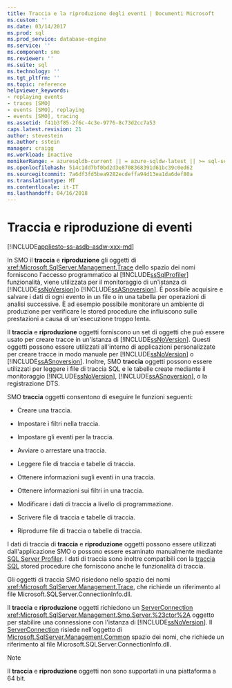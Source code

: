 ```yaml
---
title: Traccia e la riproduzione degli eventi | Documenti Microsoft
ms.custom: ''
ms.date: 03/14/2017
ms.prod: sql
ms.prod_service: database-engine
ms.service: ''
ms.component: smo
ms.reviewer: ''
ms.suite: sql
ms.technology: ''
ms.tgt_pltfrm: ''
ms.topic: reference
helpviewer_keywords:
- replaying events
- traces [SMO]
- events [SMO], replaying
- events [SMO], tracing
ms.assetid: f41b3f85-2f6c-4c3e-9776-8c73d2cc7a53
caps.latest.revision: 21
author: stevestein
ms.author: sstein
manager: craigg
ms.workload: Inactive
monikerRange: = azuresqldb-current || = azure-sqldw-latest || >= sql-server-2016 || = sqlallproducts-allversions
ms.openlocfilehash: 514c1dd7bf0bd2d3e8708368391d61bc39c0ed62
ms.sourcegitcommit: 7a6df3fd5bea9282ecdeffa94d13ea1da6def80a
ms.translationtype: MT
ms.contentlocale: it-IT
ms.lasthandoff: 04/16/2018
---
```

# <a name="tracing-and-replaying-events"></a>Traccia e riproduzione di eventi
[!INCLUDE[appliesto-ss-asdb-asdw-xxx-md](../../../includes/appliesto-ss-asdb-asdw-xxx-md.md)]

  In SMO il **traccia** e **riproduzione** gli oggetti di <xref:Microsoft.SqlServer.Management.Trace> dello spazio dei nomi forniscono l'accesso programmatico al [!INCLUDE[ssSqlProfiler](../../../includes/sssqlprofiler-md.md)] funzionalità, viene utilizzata per il monitoraggio di un'istanza di [!INCLUDE[ssNoVersion](../../../includes/ssnoversion-md.md)]o [!INCLUDE[ssASnoversion](../../../includes/ssasnoversion-md.md)]. È possibile acquisire e salvare i dati di ogni evento in un file o in una tabella per operazioni di analisi successive. È ad esempio possibile monitorare un ambiente di produzione per verificare le stored procedure che influiscono sulle prestazioni a causa di un'esecuzione troppo lenta.  
  
 Il **traccia** e **riproduzione** oggetti forniscono un set di oggetti che può essere usato per creare tracce in un'istanza di [!INCLUDE[ssNoVersion](../../../includes/ssnoversion-md.md)]. Questi oggetti possono essere utilizzati all'interno di applicazioni personalizzate per creare tracce in modo manuale per [!INCLUDE[ssNoVersion](../../../includes/ssnoversion-md.md)] o [!INCLUDE[ssASnoversion](../../../includes/ssasnoversion-md.md)]. Inoltre, SMO **traccia** oggetti possono essere utilizzati per leggere i file di traccia SQL e le tabelle create mediante il monitoraggio [!INCLUDE[ssNoVersion](../../../includes/ssnoversion-md.md)], [!INCLUDE[ssASnoversion](../../../includes/ssasnoversion-md.md)], o la registrazione DTS.  
  
 SMO **traccia** oggetti consentono di eseguire le funzioni seguenti:  
  
-   Creare una traccia.  
  
-   Impostare i filtri nella traccia.  
  
-   Impostare gli eventi per la traccia.  
  
-   Avviare o arrestare una traccia.  
  
-   Leggere file di traccia e tabelle di traccia.  
  
-   Ottenere informazioni sugli eventi in una traccia.  
  
-   Ottenere informazioni sui filtri in una traccia.  
  
-   Modificare i dati di traccia a livello di programmazione.  
  
-   Scrivere file di traccia e tabelle di traccia.  
  
-   Riprodurre file di traccia o tabelle di traccia.  
  
 I dati di traccia di **traccia** e **riproduzione** oggetti possono essere utilizzati dall'applicazione SMO o possono essere esaminato manualmente mediante [SQL Server Profiler](../../../tools/sql-server-profiler/sql-server-profiler.md). I dati di traccia sono inoltre compatibili con la [traccia SQL](../../../relational-databases/sql-trace/sql-trace.md) stored procedure che forniscono anche le funzionalità di traccia.  
  
 Gli oggetti di traccia SMO risiedono nello spazio dei nomi <xref:Microsoft.SqlServer.Management.Trace>, che richiede un riferimento al file Microsoft.SQLServer.ConnectionInfo.dll.  
  
 Il **traccia** e **riproduzione** oggetti richiedono un [ServerConnection](https://msdn.microsoft.com/en-us/library/microsoft.sqlserver.management.common.serverconnection.aspx) <xref:Microsoft.SqlServer.Management.Smo.Server.%23ctor%2A> oggetto per stabilire una connessione con l'istanza di [!INCLUDE[ssNoVersion](../../../includes/ssnoversion-md.md)]. Il [ServerConnection](https://msdn.microsoft.com/en-us/library/microsoft.sqlserver.management.common.serverconnection.aspx) risiede nell'oggetto di [Microsoft.SqlServer.Management.Common](https://msdn.microsoft.com/en-us/library/microsoft.sqlserver.management.common) spazio dei nomi, che richiede un riferimento al file Microsoft.SQLServer.ConnectionInfo.dll.  
  
> [!NOTE]  
>  Il **traccia** e **riproduzione** oggetti non sono supportati in una piattaforma a 64 bit.  
  
  
